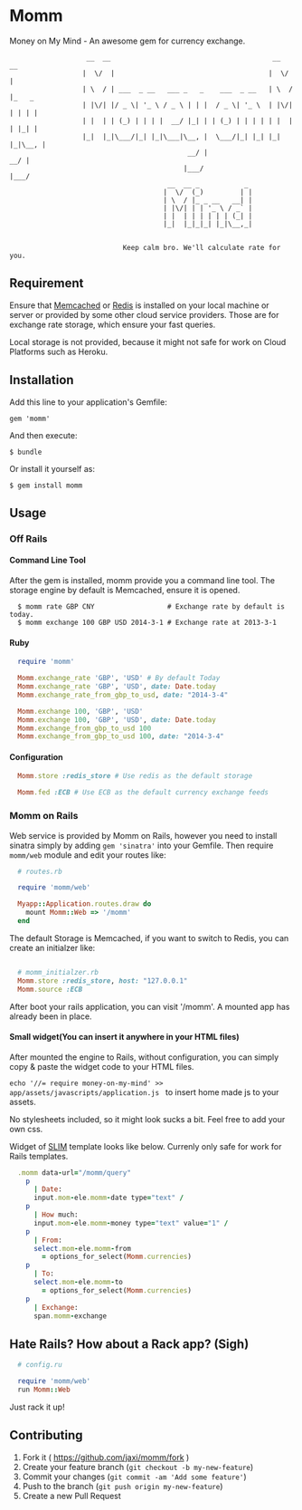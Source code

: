 # Momm

Money on My Mind - An awesome gem for currency exchange.

```
                   __  __                                        __  __
                  |  \/  |                                      |  \/  |
                  | \  / | ___  _ __   ___ _   _    ___  _ __   | \  / |_   _
                  | |\/| |/ _ \| '_ \ / _ \ | | |  / _ \| '_ \  | |\/| | | | |
                  | |  | | (_) | | | |  __/ |_| | | (_) | | | | | |  | | |_| |
                  |_|  |_|\___/|_| |_|\___|\__, |  \___/|_| |_| |_|  |_|\__, |
                                            __/ |                        __/ |
                                           |___/                        |___/
                                       __  __ _           _
                                      |  \/  (_)         | |
                                      | \  / |_ _ __   __| |
                                      | |\/| | | '_ \ / _` |
                                      | |  | | | | | | (_| |
                                      |_|  |_|_|_| |_|\__,_|


                            Keep calm bro. We'll calculate rate for you.

```

## Requirement


Ensure that [Memcached](http://memcached.org/) or [Redis](http://redis.io/) is installed on your local machine or server or provided by some other cloud service providers. Those are for exchange rate storage, which ensure your fast queries.

Local storage is not provided, because it might not safe for work on Cloud Platforms such as Heroku.

## Installation


Add this line to your application's Gemfile:

    gem 'momm'

And then execute:

    $ bundle

Or install it yourself as:

    $ gem install momm

## Usage


### Off Rails


#### Command Line Tool


After the gem is installed, momm provide you a command line tool. The storage engine by default is Memcached, ensure it is opened.

```
  $ momm rate GBP CNY                  # Exchange rate by default is today.
  $ momm exchange 100 GBP USD 2014-3-1 # Exchange rate at 2013-3-1
```

#### Ruby


``` ruby
  require 'momm'

  Momm.exchange_rate 'GBP', 'USD' # By default Today
  Momm.exchange_rate 'GBP', 'USD', date: Date.today
  Momm.exchange_rate_from_gbp_to_usd, date: "2014-3-4"

  Momm.exchange 100, 'GBP', 'USD'
  Momm.exchange 100, 'GBP', 'USD', date: Date.today
  Momm.exchange_from_gbp_to_usd 100
  Momm.exchange_from_gbp_to_usd 100, date: "2014-3-4"
```

#### Configuration


``` ruby
  Momm.store :redis_store # Use redis as the default storage

  Momm.fed :ECB # Use ECB as the default currency exchange feeds
```

### Momm on Rails


Web service is provided by Momm on Rails, however you need to install sinatra simply by adding ```gem 'sinatra'``` into your Gemfile. Then require ```momm/web``` module and edit your routes like:

``` ruby
  # routes.rb

  require 'momm/web'

  Myapp::Application.routes.draw do
    mount Momm::Web => '/momm'
  end
```

The default Storage is Memcached, if you want to switch to Redis, you can create an initialzer like:

``` ruby

  # momm_initialzer.rb
  Momm.store :redis_store, host: "127.0.0.1"
  Momm.source :ECB
```

After boot your rails application, you can visit '/momm'. A mounted app has already been in place.


#### Small widget(You can insert it anywhere in your HTML files)

After mounted the engine to Rails, without configuration, you can simply copy & paste the widget code to your HTML files.

```echo '//= require money-on-my-mind' >> app/assets/javascripts/application.js ``` to insert home made js to your assets.

No stylesheets included, so it might look sucks a bit. Feel free to add your own css.

Widget of [SLIM](http://slim-lang.com/) template looks like below. Currenly only safe for work for Rails templates.

``` ruby
  .momm data-url="/momm/query"
    p
      | Date:
      input.mom-ele.momm-date type="text" /
    p
      | How much:
      input.mom-ele.momm-money type="text" value="1" /
    p
      | From:
      select.mom-ele.momm-from
        = options_for_select(Momm.currencies)
    p
      | To:
      select.mom-ele.momm-to
        = options_for_select(Momm.currencies)
    p
      | Exchange:
      span.momm-exchange
```


## Hate Rails? How about a Rack app? (Sigh)

``` ruby
  # config.ru

  require 'momm/web'
  run Momm::Web
```

Just rack it up!

## Contributing

1. Fork it ( https://github.com/jaxi/momm/fork )
2. Create your feature branch (`git checkout -b my-new-feature`)
3. Commit your changes (`git commit -am 'Add some feature'`)
4. Push to the branch (`git push origin my-new-feature`)
5. Create a new Pull Request
